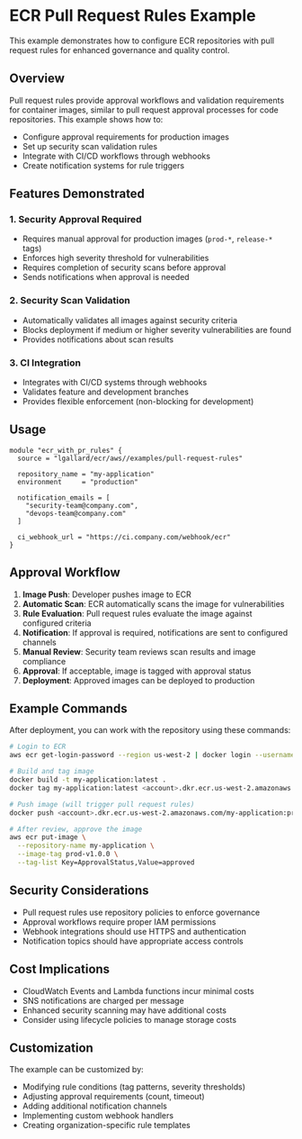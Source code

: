 # ECR Pull Request Rules Example

This example demonstrates how to configure ECR repositories with pull request rules for enhanced governance and quality control.

## Overview

Pull request rules provide approval workflows and validation requirements for container images, similar to pull request approval processes for code repositories. This example shows how to:

- Configure approval requirements for production images
- Set up security scan validation rules
- Integrate with CI/CD workflows through webhooks
- Create notification systems for rule triggers

## Features Demonstrated

### 1. Security Approval Required
- Requires manual approval for production images (`prod-*`, `release-*` tags)
- Enforces high severity threshold for vulnerabilities
- Requires completion of security scans before approval
- Sends notifications when approval is needed

### 2. Security Scan Validation
- Automatically validates all images against security criteria
- Blocks deployment if medium or higher severity vulnerabilities are found
- Provides notifications about scan results

### 3. CI Integration
- Integrates with CI/CD systems through webhooks
- Validates feature and development branches
- Provides flexible enforcement (non-blocking for development)

## Usage

```hcl
module "ecr_with_pr_rules" {
  source = "lgallard/ecr/aws//examples/pull-request-rules"

  repository_name = "my-application"
  environment     = "production"
  
  notification_emails = [
    "security-team@company.com",
    "devops-team@company.com"
  ]
  
  ci_webhook_url = "https://ci.company.com/webhook/ecr"
}
```

## Approval Workflow

1. **Image Push**: Developer pushes image to ECR
2. **Automatic Scan**: ECR automatically scans the image for vulnerabilities
3. **Rule Evaluation**: Pull request rules evaluate the image against configured criteria
4. **Notification**: If approval is required, notifications are sent to configured channels
5. **Manual Review**: Security team reviews scan results and image compliance
6. **Approval**: If acceptable, image is tagged with approval status
7. **Deployment**: Approved images can be deployed to production

## Example Commands

After deployment, you can work with the repository using these commands:

```bash
# Login to ECR
aws ecr get-login-password --region us-west-2 | docker login --username AWS --password-stdin <account>.dkr.ecr.us-west-2.amazonaws.com

# Build and tag image
docker build -t my-application:latest .
docker tag my-application:latest <account>.dkr.ecr.us-west-2.amazonaws.com/my-application:prod-v1.0.0

# Push image (will trigger pull request rules)
docker push <account>.dkr.ecr.us-west-2.amazonaws.com/my-application:prod-v1.0.0

# After review, approve the image
aws ecr put-image \
  --repository-name my-application \
  --image-tag prod-v1.0.0 \
  --tag-list Key=ApprovalStatus,Value=approved
```

## Security Considerations

- Pull request rules use repository policies to enforce governance
- Approval workflows require proper IAM permissions
- Webhook integrations should use HTTPS and authentication
- Notification topics should have appropriate access controls

## Cost Implications

- CloudWatch Events and Lambda functions incur minimal costs
- SNS notifications are charged per message
- Enhanced security scanning may have additional costs
- Consider using lifecycle policies to manage storage costs

## Customization

The example can be customized by:

- Modifying rule conditions (tag patterns, severity thresholds)
- Adjusting approval requirements (count, timeout)
- Adding additional notification channels
- Implementing custom webhook handlers
- Creating organization-specific rule templates